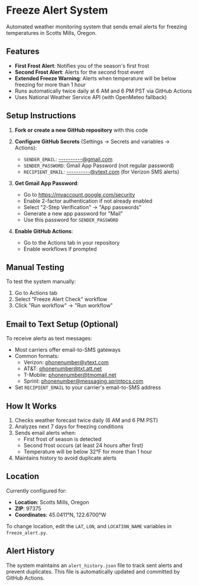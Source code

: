# Freeze Alert System

Automated weather monitoring system that sends email alerts for freezing temperatures in Scotts Mills, Oregon.

## Features

- **First Frost Alert**: Notifies you of the season's first frost
- **Second Frost Alert**: Alerts for the second frost event
- **Extended Freeze Warning**: Alerts when temperature will be below freezing for more than 1 hour
- Runs automatically twice daily at 6 AM and 6 PM PST via GitHub Actions
- Uses National Weather Service API (with OpenMeteo fallback)

## Setup Instructions

1. **Fork or create a new GitHub repository** with this code

2. **Configure GitHub Secrets** (Settings → Secrets and variables → Actions):

   - `SENDER_EMAIL`: ----------@gmail.com
   - `SENDER_PASSWORD`: Gmail App Password (not regular password)
   - `RECIPIENT_EMAIL`: ----------@vtext.com (for Verizon SMS alerts)

3. **Get Gmail App Password**:

   - Go to https://myaccount.google.com/security
   - Enable 2-factor authentication if not already enabled
   - Select "2-Step Verification" → "App passwords"
   - Generate a new app password for "Mail"
   - Use this password for `SENDER_PASSWORD`

4. **Enable GitHub Actions**:
   - Go to the Actions tab in your repository
   - Enable workflows if prompted

## Manual Testing

To test the system manually:

1. Go to Actions tab
2. Select "Freeze Alert Check" workflow
3. Click "Run workflow" → "Run workflow"

## Email to Text Setup (Optional)

To receive alerts as text messages:

- Most carriers offer email-to-SMS gateways
- Common formats:
  - Verizon: phonenumber@vtext.com
  - AT&T: phonenumber@txt.att.net
  - T-Mobile: phonenumber@tmomail.net
  - Sprint: phonenumber@messaging.sprintpcs.com
- Set `RECIPIENT_EMAIL` to your carrier's email-to-SMS address

## How It Works

1. Checks weather forecast twice daily (6 AM and 6 PM PST)
2. Analyzes next 7 days for freezing conditions
3. Sends email alerts when:
   - First frost of season is detected
   - Second frost occurs (at least 24 hours after first)
   - Temperature will be below 32°F for more than 1 hour
4. Maintains history to avoid duplicate alerts

## Location

Currently configured for:

- **Location**: Scotts Mills, Oregon
- **ZIP**: 97375
- **Coordinates**: 45.0411°N, 122.6700°W

To change location, edit the `LAT`, `LON`, and `LOCATION_NAME` variables in `freeze_alert.py`.

## Alert History

The system maintains an `alert_history.json` file to track sent alerts and prevent duplicates. This file is automatically updated and committed by GitHub Actions.

